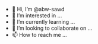 - 👋 Hi, I’m @abw-sawd
- 👀 I’m interested in ...
- 🌱 I’m currently learning ...
- 💞️ I’m looking to collaborate on ...
- 📫 How to reach me ...

<!---
abw-sawd/abw-sawd is a ✨ special ✨ repository because its `README.md` (this file) appears on your GitHub profile.
You can click the Preview link to take a look at your changes.
--->
